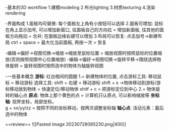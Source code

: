 -基本的3D workflow
1.建模modeling
2.布光lighting
3.材质texturing
4.渲染rendering

-界面构成
1.面板均可替换: 每个面板左上角有小按钮可以选择
2.面板可增加:
	鼠标在角上显示加号, 可以增加新窗口, 往面板自己的方向拉 = 增加新面板, 往其他的面板方向拖动 = 合并; 
	在面板边缘右键可以增加
3.布局可以恢复: 点击加号->新建布局
ctrl + space = 最大化当前面板,
再按一次 = 恢复

-编辑->偏好->视图切换->缩放->缩放至鼠标位置 = 缩放视图时按照鼠标的位置缩放(否则按照视图中心位置缩放)
-编辑->偏好->视图切换->旋转平移->围绕选择物体旋转 = 旋转视图时按照选中的物体为轴旋转视图

-一些基本概念
**游标**: 红白相间的圆圈
	1.= 新建物体的位置, 
		点击游标工具: 移动鼠标 = 移动游标
		选择工具: shift + 右键 = 移动游标
		shift + s ->物体移动到游标/游标移动放到物体 = 快速定位/移动物体
		shitf + c = 把游标定位到中心
	2.= 物体旋转的轴心点
**原点**: 物体上那个黄色的点
	= 计算机只认原点, 可以影响缩放等
**坐标轴**: 视界坐标，局部坐标。  
	g + xx/yy/zz = 按照不同的坐标移动，按两次调整坐标轴
**轴心点**: 
活动元素：最后选中的物体

==review==
![[Pasted image 20230728085230.png|400]]

